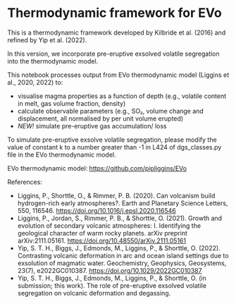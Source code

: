 # Thermodynamic framework for EVo

This is a thermodynamic framework developed by Kilbride et al. (2016) and refined by Yip et al. (2022). 

In this version, we incorporate pre-eruptive exsolved volatile segregation into the thermodynamic model.

This notebook processes output from EVo thermodynamic model (Liggins et al., 2020, 2022) to: 
- visualise magma properties as a function of depth (e.g., volatile content in melt, gas volume fraction, density) 
- calculate observable parameters (e.g., SO₂, volume change and displacement, all normalised by per unit volume erupted)
- *NEW!* simulate pre-eruptive gas accumulation/ loss

To simulate pre-eruptive exsolve volatile segregation, please modify the value of constant k to a number greater than -1 in L424 of dgs_classes.py file in the EVo thermodynamic model.

EVo thermodynamic model: https://github.com/pipliggins/EVo

References:

- Liggins, P., Shorttle, O., & Rimmer, P. B. (2020). Can volcanism build hydrogen-rich early atmospheres?. Earth and Planetary Science Letters, 550, 116546. https://doi.org/10.1016/j.epsl.2020.116546
- Liggins, P., Jordan, S., Rimmer, P. B., & Shorttle, O. (2021). Growth and evolution of secondary volcanic atmospheres: I. Identifying the geological character of warm rocky planets. arXiv preprint arXiv:2111.05161. https://doi.org/10.48550/arXiv.2111.05161
- Yip, S. T. H., Biggs, J., Edmonds, M., Liggins, P., & Shorttle, O. (2022). Contrasting volcanic deformation in arc and ocean island settings due to exsolution of magmatic water. Geochemistry, Geophysics, Geosystems, 23(7), e2022GC010387. https://doi.org/10.1029/2022GC010387
- Yip, S. T. H., Biggs, J., Edmonds, M., Liggins, P., & Shorttle, O. (in submission; this work). The role of pre-eruptive exsolved volatile segregation on volcanic deformation and degassing. 
